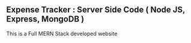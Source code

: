 ## Expense Tracker : Server Side Code ( Node JS, Express, MongoDB )

This is a Full MERN Stack developed website
